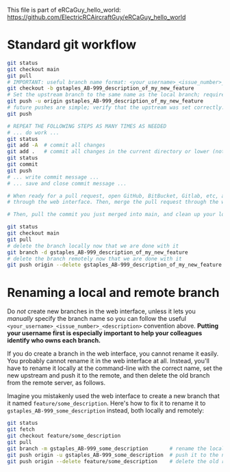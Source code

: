 This file is part of eRCaGuy_hello_world: https://github.com/ElectricRCAircraftGuy/eRCaGuy_hello_world


# Standard git workflow

```bash
git status
git checkout main
git pull
# IMPORTANT: useful branch name format: <your_username>_<issue_number>_<description>
git checkout -b gstaples_AB-999_description_of_my_new_feature
# Set the upstream branch to the same name as the local branch; required the **first push** only
git push -u origin gstaples_AB-999_description_of_my_new_feature
# future pushes are simple; verify that the upstream was set correctly:
git push

# REPEAT THE FOLLOWING STEPS AS MANY TIMES AS NEEDED
# ... do work ...
git status
git add -A  # commit all changes
git add .   # commit all changes in the current directory or lower (not the same thing as above)
git status
git commit
git push
# ... write commit message ...
# ... save and close commit message ...

# When ready for a pull request, open GitHub, BitBucket, Gitlab, etc, and open a pull request
# through the web interface. Then, merge the pull request through the web interface. 

# Then, pull the commit you just merged into main, and clean up your local and remote branches:

git status
git checkout main
git pull
# delete the branch locally now that we are done with it
git branch -d gstaples_AB-999_description_of_my_new_feature
# delete the branch remotely now that we are done with it
git push origin --delete gstaples_AB-999_description_of_my_new_feature
```


# Renaming a local and remote branch

Do *not* create new branches in the web interface, unless it lets you *manually* specify the branch name so you can follow the useful `<your_username>_<issue_number>_<description>` convention above. **Putting your username first is especially important to help your colleagues identify who owns each branch.**

If you do create a branch in the web interface, you cannot rename it easily. You probably cannot rename it in the web interface at all. Instead, you'll have to rename it locally at the command-line with the correct name, set the new upstream and push it to the remote, and then delete the old branch from the remote server, as follows. 

Imagine you mistakenly used the web interface to create a new branch that it named `feature/some_description`. Here's how to fix it to rename it to `gstaples_AB-999_some_description` instead, both locally and remotely:

```bash
git status
git fetch
git checkout feature/some_description
git pull
git branch -m gstaples_AB-999_some_description       # rename the local branch by 'm'oving it
git push origin -u gstaples_AB-999_some_description  # push it to the new remote branch
git push origin --delete feature/some_description    # delete the old remote branch
```
